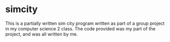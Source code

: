 # simcity
This is a partially written sim city program written as part of a group project in my computer science 2 class. The code provided was my part of the project, and was all written by me.
